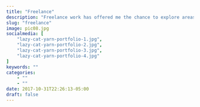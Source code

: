 ```yaml
---
title: "Freelance"
description: "Freelance work has offered me the chance to explore areas of research, content creation, and more that have expanded my knowledge base and professional experience. My work has appeared on sites such as Baseball Prospectus, Splinter News, and at Sabermetrics, Scouting, and the Science of Baseball, a weekend seminar featuring research from around the sport of baseball. Additionally, I have provided freelance social media and marketing services for a variety of small business clients, most recently Lazy Cat Yarn and Baseball Prospectus."
slug: "freelance"
image: pic08.jpg
socialmedia: [
    "lazy-cat-yarn-portfolio-1.jpg",
    "lazy-cat-yarn-portfolio-2.jpg",
    "lazy-cat-yarn-portfolio-3.jpg",
    "lazy-cat-yarn-portfolio-4.jpg"
]
keywords: ""
categories: 
    - ""
    - ""
date: 2017-10-31T22:26:13-05:00
draft: false
---
```


